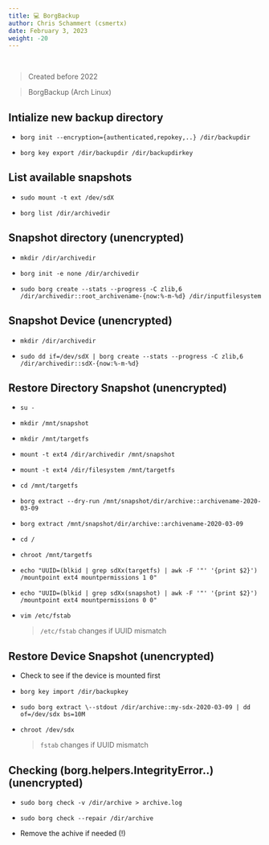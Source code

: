 ```yaml
---
title: 💻 BorgBackup
author: Chris Schammert (csmertx)
date: February 3, 2023
weight: -20
---
```


<br />

> Created before 2022

> BorgBackup (Arch Linux)

## Intialize new backup directory

- ```borg init --encryption={authenticated,repokey,..} /dir/backupdir```

- ```borg key export /dir/backupdir /dir/backupdirkey```

## List available snapshots

- ```sudo mount -t ext /dev/sdX```

- ```borg list /dir/archivedir```

## Snapshot directory (unencrypted)

- ```mkdir /dir/archivedir```

- ```borg init -e none /dir/archivedir```

- ```sudo borg create --stats --progress -C zlib,6 /dir/archivedir::root_archivename-{now:%-m-%d} /dir/inputfilesystem```

## Snapshot Device (unencrypted)

- ```mkdir /dir/archivedir```

- ```sudo dd if=/dev/sdX | borg create --stats --progress -C zlib,6 /dir/archivedir::sdX-{now:%-m-%d}```

## Restore Directory Snapshot (unencrypted)

- ```su -```

- ```mkdir /mnt/snapshot```

- ```mkdir /mnt/targetfs```

- ```mount -t ext4 /dir/archivedir /mnt/snapshot```

- ```mount -t ext4 /dir/filesystem /mnt/targetfs```

- ```cd /mnt/targetfs```

- ```borg extract --dry-run /mnt/snapshot/dir/archive::archivename-2020-03-09```

- ```borg extract /mnt/snapshot/dir/archive::archivename-2020-03-09```

- ```cd /```

- ```chroot /mnt/targetfs```

- ```echo "UUID=(blkid | grep sdXx(targetfs) | awk -F '"' '{print $2}') /mountpoint ext4 mountpermissions 1 0"```

- ```echo "UUID=(blkid | grep sdXx(snapshot) | awk -F '"' '{print $2}') /mountpoint ext4 mountpermissions 0 0"```

- ```vim /etc/fstab```

    > ```/etc/fstab``` changes if UUID mismatch

## Restore Device Snapshot (unencrypted)

- Check to see if the device is mounted first

- ```borg key import /dir/backupkey```

- ```sudo borg extract \--stdout /dir/archive::my-sdx-2020-03-09 | dd of=/dev/sdx bs=10M```

- ```chroot /dev/sdx```

    > ```fstab``` changes if UUID mismatch

## Checking (borg.helpers.IntegrityError..) (unencrypted)

- ```sudo borg check -v /dir/archive > archive.log```

- ```sudo borg check --repair /dir/archive```

- Remove the achive if needed (!)
